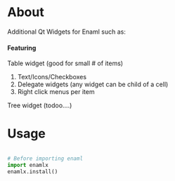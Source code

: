 # About
Additional Qt Widgets for Enaml such as:


#### Featuring ####

Table widget (good for small # of items)

1. Text/Icons/Checkboxes
2. Delegate widgets (any widget can be child of a cell)
3. Right click menus per item


Tree widget (todoo....)

# Usage

```python

# Before importing enaml
import enamlx
enamlx.install()

```
